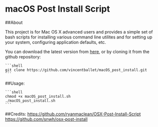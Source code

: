 macOS Post Install Script
========================

##About

This project is for Mac OS X advanced users and provides a simple set of bash scripts for installing various command line utilites and for setting up your system, configuring application defaults, etc.

You can download the latest version from [here](https://github.com/vincentballet/macOS_post_install/archive/master.zip), or by cloning it from the github repository:
       
    ```shell
    git clone https://github.com/vincentballet/macOS_post_install.git
    ```

##Usage:

    ```shell
    chmod +x macOS_post_install.sh
    ./macOS_post_install.sh
    ```

##Credits:
https://github.com/ryanmaclean/OSX-Post-Install-Script
https://github.com/snwh/osx-post-install
